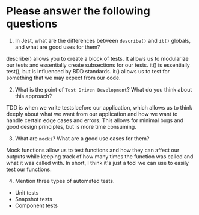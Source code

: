 # Please answer the following questions

1.  In Jest, what are the differences between `describe()` and `it()` globals, and what are good uses for them?

describe() allows you to create a block of tests. It allows us to modularize our tests and essentially create subsections for our tests. it() is essentially test(), but is influenced by BDD standards. it() allows us to test for something that we may expect from our code.

2.  What is the point of `Test Driven Development`? What do you think about this approach?

TDD is when we write tests before our application, which allows us to think deeply about what we want from our application and how we want to handle certain edge cases and errors. This allows for minimal bugs and good design principles, but is more time consuming.

3.  What are `mocks`? What are a good use cases for them?

Mock functions allow us to test functions and how they can affect our outputs while keeping track of how many times the function was called and what it was called with. In short, I think it's just a tool we can use to easily test our functions.

4.  Mention three types of automated tests.

- Unit tests
- Snapshot tests
- Component tests

